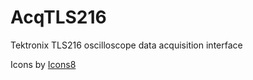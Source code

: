 # AcqTLS216
 Tektronix TLS216 oscilloscope data acquisition interface


Icons by <a target="_blank" href="https://icons8.com">Icons8</a>
